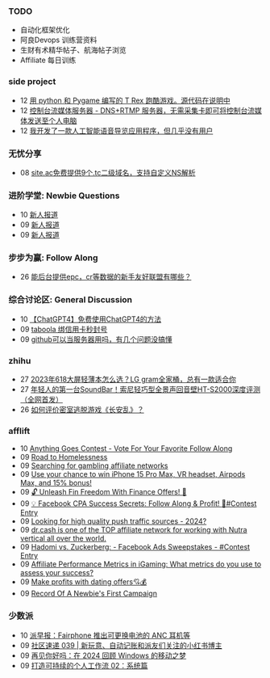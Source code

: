 ### TODO
-  自动化框架优化
-  阿良Devops 训练营资料
-  生财有术精华帖子、航海帖子浏览
-  Affiliate 每日训练

### side project
<!-- sideproject:START -->
-  12 [用 python 和 Pygame 编写的 T Rex 跑酷游戏。源代码在说明中](https://www.youtube.com/watch?v=pZySIXSelCA)
-  12 [控制台流媒体服务器 - DNS+RTMP 服务器，无需采集卡即可将控制台流媒体发送至个人电脑](https://github.com/Aioros/console-streaming-server)
-  12 [我开发了一款人工智能语音导览应用程序，但几乎没有用户](https://www.reddit.com/r/SideProject/comments/18gpp0e/ive_built_an_ai_audio_tour_app_but_have_almost_no/)<!-- sideproject:END -->


### 无忧分享
<!-- ruyo:START -->
-  08 [site.ac免费提供9个.tc二级域名，支持自定义NS解析](https://51.ruyo.net/18639.html)<!-- ruyo:END -->

### 进阶学堂: Newbie Questions
<!-- advertcn1:START -->
-  10 [新人报道](https://www.advertcn.com/thread-114612-1-1.html)
-  09 [新人报道](https://www.advertcn.com/thread-114609-1-1.html)
-  09 [新人报道](https://www.advertcn.com/thread-114607-1-1.html)<!-- advertcn1:END -->

### 步步为赢: Follow Along
<!-- advertcn2:START -->
-  26 [能后台提供epc，cr等数据的新手友好联盟有哪些？](https://www.advertcn.com/thread-114470-1-1.html)<!-- advertcn2:END -->

### 综合讨论区: General Discussion
<!-- advertcn3:START -->
-  10 [【ChatGPT4】免费使用ChatGPT4的方法](https://www.advertcn.com/thread-114611-1-1.html)
-  09 [taboola 绑信用卡秒封号](https://www.advertcn.com/thread-114610-1-1.html)
-  09 [github可以当服务器用吗，有几个问题没搞懂](https://www.advertcn.com/thread-114602-1-1.html)<!-- advertcn3:END -->


### zhihu
<!-- zhihu:START -->
-  27 [2023年618大屏轻薄本怎么选？LG gram全家桶，总有一款适合你](http://zhuanlan.zhihu.com/p/632641888?utm_campaign=rss&utm_medium=rss&utm_source=rss&utm_content=title)
-  27 [年轻人的第一台SoundBar！索尼轻巧型全景声回音壁HT-S2000深度评测（全网首发）](http://zhuanlan.zhihu.com/p/630990296?utm_campaign=rss&utm_medium=rss&utm_source=rss&utm_content=title)
-  26 [如何评价密室逃脱游戏《长安乱》？](http://www.zhihu.com/question/563950552/answer/3045961312?utm_campaign=rss&utm_medium=rss&utm_source=rss&utm_content=title)<!-- zhihu:END -->

### afflift
<!-- afflift:START -->
-  10 [Anything Goes Contest - Vote For Your Favorite Follow Along](https://afflift.com/f/threads/anything-goes-contest-vote-for-your-favorite-follow-along.12951/)
-  09 [Road to Homelessness](https://afflift.com/f/threads/road-to-homelessness.12858/)
-  09 [Searching for gambling affiliate networks](https://afflift.com/f/threads/searching-for-gambling-affiliate-networks.12955/)
-  09 [Use your chance to win iPhone 15 Pro Max, VR headset, Airpods Max, and 15% bonus!](https://afflift.com/f/threads/use-your-chance-to-win-iphone-15-pro-max-vr-headset-airpods-max-and-15-bonus.12947/)
-  09 [🔓 Unleash Fin Freedom With Finance Offers! 🌟](https://afflift.com/f/threads/%F0%9F%94%93-unleash-fin-freedom-with-finance-offers-%F0%9F%8C%9F.12863/)
-  09 [💡 Facebook CPA Success Secrets: Follow Along &amp; Profit! 💸#Contest Entry](https://afflift.com/f/threads/%F0%9F%92%A1-facebook-cpa-success-secrets-follow-along-profit-%F0%9F%92%B8-contest-entry.12886/)
-  09 [Looking for high quality push traffic sources - 2024?](https://afflift.com/f/threads/looking-for-high-quality-push-traffic-sources-2024.12940/)
-  09 [dr.cash is one of the TOP affiliate network for working with Nutra vertical all over the world.](https://afflift.com/f/threads/dr-cash-is-one-of-the-top-affiliate-network-for-working-with-nutra-vertical-all-over-the-world.11669/)
-  09 [Hadomi vs. Zuckerberg: - Facebook Ads Sweepstakes - #Contest Entry](https://afflift.com/f/threads/hadomi-vs-zuckerberg-facebook-ads-sweepstakes-contest-entry.12846/)
-  09 [Affiliate Performance Metrics in iGaming: What metrics do you use to assess your success?](https://afflift.com/f/threads/affiliate-performance-metrics-in-igaming-what-metrics-do-you-use-to-assess-your-success.12952/)
-  09 [Make profits with dating offers💘💰](https://afflift.com/f/threads/make-profits-with-dating-offers%F0%9F%92%98%F0%9F%92%B0.12848/)
-  09 [Record Of A Newbie&#39;s First Campaign](https://afflift.com/f/threads/record-of-a-newbies-first-campaign.12826/)<!-- afflift:END -->

### 少数派
<!-- sspai:START -->
-  10 [派早报：Fairphone 推出可更换电池的 ANC 耳机等](https://sspai.com/post/87944)
-  09 [社区速递 039 | 新玩意、自动记账和派友们关注的小红书博主](https://sspai.com/post/87929)
-  09 [再见你好吗：在 2024 回顾 Windows 的移动之梦](https://sspai.com/post/87907)
-  09 [打造可持续的个人工作流 02：系统篇](https://sspai.com/post/87698)<!-- sspai:END -->
